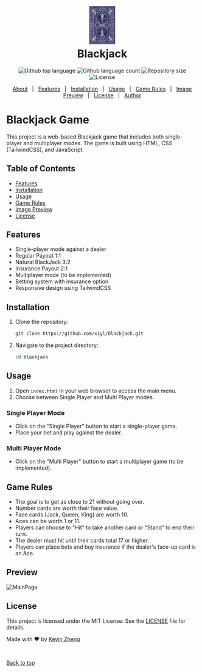 <div align="center" id="top"> 
  <img src="./images/back.png" height="100px" alt="Blackjack" />


  <!-- <a href="https://blackjack.netlify.app">Demo</a> -->
</div>

<h1 align="center" style="margin-top:5px;">Blackjack</h1>

<p align="center">
  <img alt="Github top language" src="https://img.shields.io/github/languages/top/x1yl/blackjack?color=56BEB8">

  <img alt="Github language count" src="https://img.shields.io/github/languages/count/x1yl/blackjack?color=56BEB8">

  <img alt="Repository size" src="https://img.shields.io/github/repo-size/x1yl/blackjack?color=56BEB8">

  <img alt="License" src="https://img.shields.io/github/license/x1yl/blackjack?color=56BEB8">

  <!-- <img alt="Github issues" src="https://img.shields.io/github/issues/x1yl/blackjack?color=56BEB8" /> -->

  <!-- <img alt="Github forks" src="https://img.shields.io/github/forks/x1yl/blackjack?color=56BEB8" /> -->

  <!-- <img alt="Github stars" src="https://img.shields.io/github/stars/x1yl/blackjack?color=56BEB8" /> -->
</p>

<!-- Status -->

<!-- <h4 align="center"> 
	🚧  Blackjack 🚀 Under construction...  🚧
</h4> 

<hr> -->

<p align="center">
  <a href="#Blackjack-Game">About</a> &#xa0; | &#xa0; 
  <a href="#features">Features</a> &#xa0; | &#xa0;
  <a href="#Installation">Installation</a> &#xa0; | &#xa0;
  <a href="#Usage">Usage</a> &#xa0; | &#xa0;
  <a href="#game-rules">Game Rules</a> &#xa0; | &#xa0;
  <a href="#preview">Image Preview</a> &#xa0; | &#xa0;
  <a href="#license">License</a> &#xa0; | &#xa0;
  <a href="https://github.com/x1yl" target="_blank">Author</a>
</p>

# Blackjack Game

This project is a web-based Blackjack game that includes both single-player and multiplayer modes. The game is built using HTML, CSS (TailwindCSS), and JavaScript.

## Table of Contents

- [Features](#features)
- [Installation](#installation)
- [Usage](#usage)
- [Game Rules](#game-rules)
- [Image Preview](#preview)
- [License](#license)

## Features

- Single-player mode against a dealer
- Regular Payout 1:1
- Natural BlackJack 3:2
- Insurance Payout 2:1
- Multiplayer mode (to be implemented)
- Betting system with insurance option
- Responsive design using TailwindCSS

## Installation

1. Clone the repository:
    ```sh
    git clone https://github.com/x1yl/blackjack.git
    ```
2. Navigate to the project directory:
    ```sh
    cd blackjack
    ```

## Usage

1. Open `index.html` in your web browser to access the main menu.
2. Choose between Single Player and Multi Player modes.

### Single Player Mode

- Click on the "Single Player" button to start a single-player game.
- Place your bet and play against the dealer.

### Multi Player Mode

- Click on the "Multi Player" button to start a multiplayer game (to be implemented).

## Game Rules

- The goal is to get as close to 21 without going over.
- Number cards are worth their face value.
- Face cards (Jack, Queen, King) are worth 10.
- Aces can be worth 1 or 11.
- Players can choose to "Hit" to take another card or "Stand" to end their turn.
- The dealer must hit until their cards total 17 or higher.
- Players can place bets and buy insurance if the dealer's face-up card is an Ace.

## Preview
![MainPage](https://cloud-dyrgkfqr1-hack-club-bot.vercel.app/0image.png)

## License

This project is licensed under the MIT License. See the [LICENSE](LICENSE) file for details.


Made with :heart: by <a href="https://github.com/x1yl" target="_blank">Kevin Zheng</a>

&#xa0;

<a href="#top">Back to top</a>
